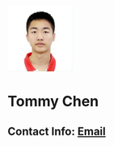![alt text](https://github.com/tommychen99/professional-CS-resume/blob/master/profile_thumb.jpg)
# Tommy Chen
## Contact Info: [Email](mailto:chenlike1999@gmail.com)
